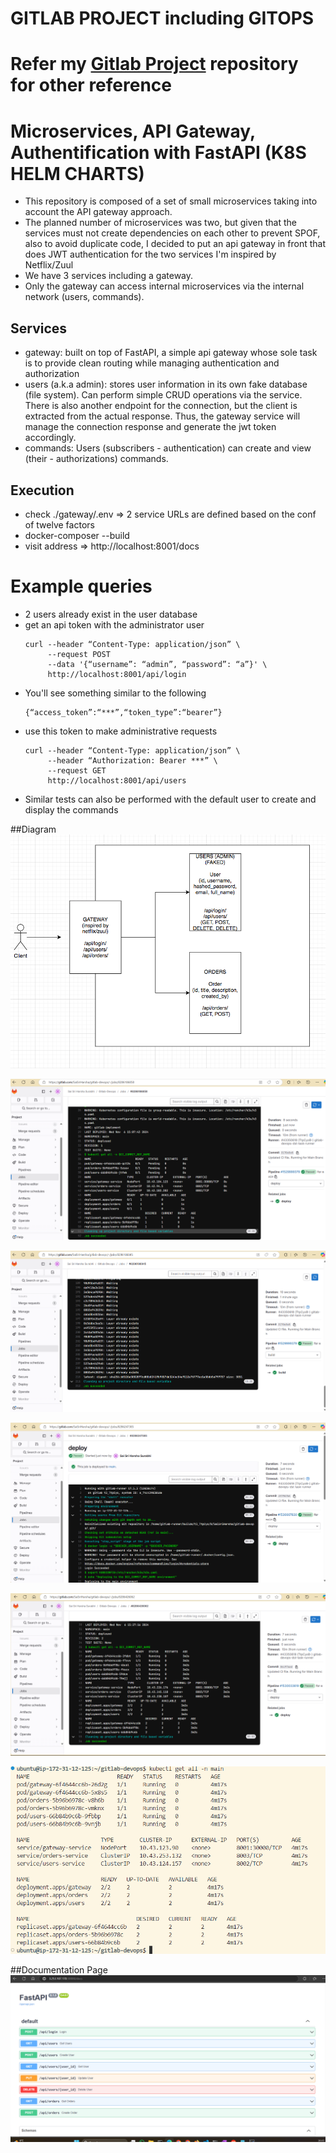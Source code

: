 # GITLAB PROJECT including GITOPS

# Refer my [Gitlab Project](https://gitlab.com/SaiSriHarsha/gitlab-devops) repository for other reference

# Microservices, API Gateway, Authentification with FastAPI (K8S HELM CHARTS)

- This repository is composed of a set of small microservices taking into account the API gateway approach.
- The planned number of microservices was two, but given that the services must not create dependencies on each other to prevent SPOF, also to avoid duplicate code, I decided to put an api gateway in front that does JWT authentication for the two services I'm inspired by Netflix/Zuul
- We have 3 services including a gateway.
- Only the gateway can access internal microservices via the internal network (users, commands).

## Services

- gateway: built on top of FastAPI, a simple api gateway whose sole task is to provide clean
   routing while managing authentication and authorization
- users (a.k.a admin): stores user information in its own fake database (file system).
   Can perform simple CRUD operations via the service. There is also another
   endpoint for the connection, but the client is extracted from the actual response. Thus, the gateway service
   will manage the connection response and generate the jwt token accordingly.
- commands: Users (subscribers - authentication) can create and view (their - authorizations) commands.

## Execution
- check ./gateway/.env => 2 service URLs are defined based on the conf of twelve factors
- docker-composer --build
- visit address => http://localhost:8001/docs

# Example queries
- 2 users already exist in the user database
- get an api token with the administrator user
  ```
  curl --header “Content-Type: application/json” \
       --request POST
       --data '{“username”: “admin”, “password”: “a”}' \
       http://localhost:8001/api/login
  ```
- You'll see something similar to the following
  ```
  {“access_token”:“***”,“token_type”:“bearer”}
  ```
- use this token to make administrative requests
  ```
  curl --header “Content-Type: application/json” \
       --header “Authorization: Bearer ***” \
       --request GET
       http://localhost:8001/api/users
  ```
- Similar tests can also be performed with the default user to create and display the commands


##Diagram
![ScreenShot](https://github.com/sshsurabhi/gitlab-gitops/blob/master/diagram.png)

![ScreenShot](https://github.com/sshsurabhi/gitlab-gitops/blob/master/images-implementation/gitlab-1.png)

![ScreenShot](https://github.com/sshsurabhi/gitlab-gitops/blob/master/images-implementation/gitlab-2.png)

![ScreenShot](https://github.com/sshsurabhi/gitlab-gitops/blob/master/images-implementation/gitlab-5.png)

![ScreenShot](https://github.com/sshsurabhi/gitlab-gitops/blob/master/images-implementation/gitlab-8.png)

![ScreenShot](https://github.com/sshsurabhi/gitlab-gitops/blob/master/images-implementation/gitlab-7.png)

##Documentation Page
![ScreenShot](https://github.com/sshsurabhi/gitlab-gitops/blob/master/images-implementation/gitlab-9.png)
